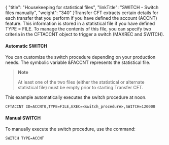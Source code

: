 {
    "title": "Housekeeping for statistical files",
    "linkTitle": "SWITCH - Switch files manually",
    "weight": "340"
}Transfer CFT extracts certain details for each transfer that you perform if you have defined the account (ACCNT) feature. This information is stored in a statistical file if you have defined TYPE = FILE. To manage the contents of this file, you can specify two criteria in the CFTACCNT object to trigger a switch (MAXREC and SWITCH).

#### Automatic SWITCH 

You can customize the switch procedure depending on your production needs. The symbolic variable &FACCNT
represents the statistical file.

> **Note**
>
> At least one of the two files (either the statistical or alternate statistical file) must be empty prior to starting Transfer CFT.

This example automatically executes the switch procedure at noon.

```
CFTACCNT ID=ACCNT0,TYPE=FILE,EXEC=<switch_procedure>,SWITCH=120000
```

#### Manual SWITCH 

To manually execute the switch procedure, use the command:

```
SWITCH TYPE=ACCNT
```
